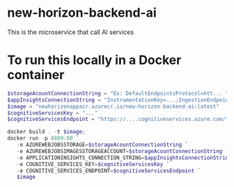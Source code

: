 # new-horizon-backend-ai
This is the microservice that call AI services

# To run this locally in a Docker container
```powershell
$storageAcountConnectionString = "Ex: DefaultEndpointsProtocol=htt... "
$appInsightsConnectionString = "InstrumentationKey=...;IngestionEndpoint=https://eastasia-..."
$image = "newhorizonappacr.azurecr.io/new-horizon-backend-ai:latest"
$cognitiveServicesKey = "..."
$cognitiveServicesEndpoint = "https://....cognitiveservices.azure.com/"

docker build . -t $image; 
docker run -p 8889:80 `
   -e AZUREWEBJOBSSTORAGE=$storageAcountConnectionString `
   -e AZUREWEBJOBSIMAGESSTORAGEACCOUNT=$storageAcountConnectionString `
   -e APPLICATIONINSIGHTS_CONNECTION_STRING=$appInsightsConnectionString `
   -e COGNITIVE_SERVICES_KEY=$cognitiveServicesKey `
   -e COGNITIVE_SERVICES_ENDPOINT=$cognitiveServicesEndpoint `
   $image
```